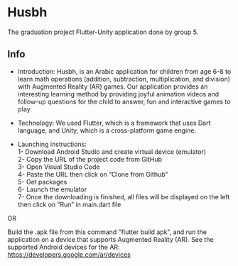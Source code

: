 # Husbh

The graduation project Flutter-Unity application done by group 5.

## Info

- Introduction:
Husbh, is an Arabic application for children from age 6-8 to learn math operations (addition, subtraction, multiplication, and division) with Augmented Reality (AR) games. Our application provides an interesting learning method by providing joyful animation videos and follow-up questions for the child to answer, fun and interactive games to play.

- Technology:
We used Flutter, which is a framework that uses Dart language, and Unity, which is a cross-platform game engine.

- Launching instructions:\
1- Download Android Studio and create virtual device (emulator) \
2- Copy the URL of the project code from GitHub\
3- Open Visual Studio Code\
4- Paste the URL then click on “Clone from Github”\
5- Get packages\
6- Launch the emulator\
7- Once the downloading is finished, all files will be displayed on the left then click on “Run” in main.dart file

OR

Build the .apk file from this command "flutter build apk", and run the application on a device that supports Augmented Reality (AR).
See the supported Android devices for the AR: https://developers.google.com/ar/devices
